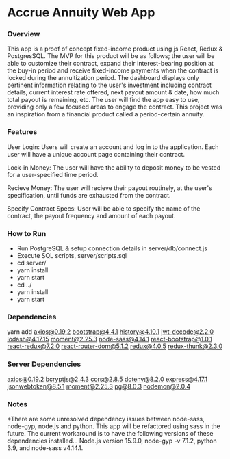 # Accrue Annuity Web App

### Overview
This app is a proof of concept fixed-income product using js React, Redux & PostgresSQL. The MVP for this product will be as follows; the user will be able to customize their contract, expand their interest-bearing position at the buy-in period and receive fixed-income payments when the contract is locked during the annuitization period. The dashboard displays only pertinent information relating to the user's investment including contract details, current interest rate offered, next payout amount & date, how much total payout is remaining, etc.  The user will find the app easy to use, providing only a few focused areas to engage the contract. This project was an inspiration from a financial product called a period-certain annuity.

### Features
User Login: Users will create an account and log in to the application. Each user will have a unique account page containing their contract.

Lock-in Money: The user will have the ability to deposit money to be vested for a user-specified time period.

Recieve Money: The user will recieve their payout routinely, at the user's specification, until funds are exhausted from the contract.

Specify Contract Specs: User will be able to specify the name of the contract, the payout frequency and amount of each payout.

### How to Run

<ul>
    <li>Run PostgreSQL & setup connection details in server/db/connect.js</li>
    <li>Execute SQL scripts, server/scripts.sql</li>
    <li>cd server/</li>
    <li>yarn install</li>
    <li>yarn start</li>
    <li>cd ../</li>
    <li>yarn install</li>
    <li>yarn start</li>
</ul>

### Dependencies

yarn add
axios@0.19.2
bootstrap@4.4.1
history@4.10.1
jwt-decode@2.2.0
lodash@4.17.15
moment@2.25.3
node-sass@4.14.1
react-bootstrap@1.0.1
react-redux@7.2.0
react-router-dom@5.1.2
redux@4.0.5
redux-thunk@2.3.0

### Server Dependencies

axios@0.19.2 
bcryptjs@2.4.3 
cors@2.8.5 
dotenv@8.2.0 
express@4.17.1 
jsonwebtoken@8.5.1 
moment@2.25.3 
pg@8.0.3 
nodemon@2.0.4

### Notes

*There are some unresolved dependency issues between node-sass, node-gyp, node.js and python. This app will be refactored using sass in the future. The current workaround is to have the following versions of these dependencies installed...
Node.js version 15.9.0, node-gyp -v 7.1.2, python 3.9, and node-sass v4.14.1.

